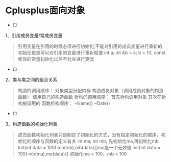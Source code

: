 # Cplusplus面向对象
- [ ]
1、引用成员变量/常成员变量
>引用变量在引用的时候必须进行初始化,不能对引用的成员变量进行重新的初始化但是可以对引用的变量进行重新赋值
	int a;
	int &b = a;
	b = 10;
const修饰的常量初始化以后不允许进行更改
- [ ]
2、类与类之间的组合关系
>构造的调用顺序：
对象类型分配内存
构造成员对象（调用成员对象的构造函数）
调用自己的构造函数
析构的调用顺序：
首先析构调用对象    其次在析构被调用的
函数析构顺序：
~Name()
~Date()
- [ ]
3、构造函数的初始化列表
>成员函数初始化列表只是制定了初始化的方式，没有指定初始化的顺序，初始化的顺序与函数的定义有关
	int ma;
	int mb;
	先初始化ma,再初始化mb
	Init(int data = 100):ma(mb),mb(data){}ma是一个无效值
	Init(int data = 100):mb(ma),ma(data){}  初始化ma = 100，mb = 100
